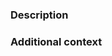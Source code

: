 ### Description

<!-- Please explain what this PR is solving -->

<!-- Please close the issue (Closes #<issue number>) -->

### Additional context

<!-- Please specify the point to focus during code review -->
